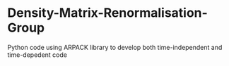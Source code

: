 # Density-Matrix-Renormalisation-Group
Python code using ARPACK library to develop both time-independent and time-depedent code
